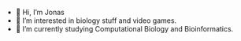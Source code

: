 - 👋 Hi, I’m Jonas
- 👀 I’m interested in biology stuff and video games.
- 🌱 I’m currently studying Computational Biology and Bioinformatics.
<!---
Methanoutput/Methanoutput is a ✨ special ✨ repository because its `README.md` (this file) appears on your GitHub profile.
You can click the Preview link to take a look at your changes.
--->
